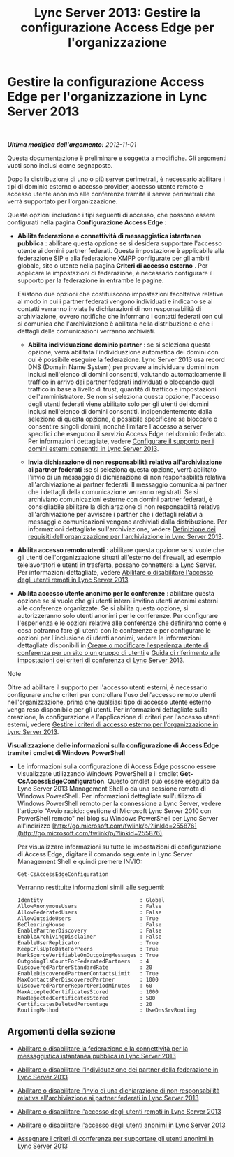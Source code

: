 ﻿---
title: "Lync Server 2013: Gestire la configurazione Access Edge per l'organizzazione"
TOCTitle: Gestire la configurazione Access Edge per l'organizzazione
ms:assetid: 0145eb08-984f-4ecd-bf9c-364817619c2a
ms:mtpsurl: https://technet.microsoft.com/it-it/library/JJ552443(v=OCS.15)
ms:contentKeyID: 49299484
ms.date: 08/24/2015
mtps_version: v=OCS.15
ms.translationtype: HT
---

# Gestire la configurazione Access Edge per l'organizzazione in Lync Server 2013

 

_**Ultima modifica dell'argomento:** 2012-11-01_

Questa documentazione è preliminare e soggetta a modifiche. Gli argomenti vuoti sono inclusi come segnaposto.

Dopo la distribuzione di uno o più server perimetrali, è necessario abilitare i tipi di dominio esterno o accesso provider, accesso utente remoto e accesso utente anonimo alle conferenze tramite il server perimetrali che verrà supportato per l'organizzazione.

Queste opzioni includono i tipi seguenti di accesso, che possono essere configurati nella pagina **Configurazione Access Edge** :

  - **Abilita federazione e connettività di messaggistica istantanea pubblica** : abilitare questa opzione se si desidera supportare l'accesso utente ai domini partner federati. Questa impostazione è applicabile alla federazione SIP e alla federazione XMPP configurate per gli ambiti globale, sito o utente nella pagina **Criteri di accesso esterno** . Per applicare le impostazioni di federazione, è necessario configurare il supporto per la federazione in entrambe le pagine.
    
    Esistono due opzioni che costituiscono impostazioni facoltative relative al modo in cui i partner federati vengono individuati e indicano se ai contatti verranno inviate le dichiarazioni di non responsabilità di archiviazione, ovvero notifiche che informano i contatti federati con cui si comunica che l'archiviazione è abilitata nella distribuzione e che i dettagli delle comunicazioni verranno archiviati.
    
      - **Abilita individuazione dominio partner** : se si seleziona questa opzione, verrà abilitata l'individuazione automatica dei domini con cui è possibile eseguire la federazione. Lync Server 2013 usa record DNS (Domain Name System) per provare a individuare domini non inclusi nell'elenco di domini consentiti, valutando automaticamente il traffico in arrivo dai partner federati individuati o bloccando quel traffico in base a livello di trust, quantità di traffico e impostazioni dell'amministratore. Se non si seleziona questa opzione, l'accesso degli utenti federati viene abilitato solo per gli utenti dei domini inclusi nell'elenco di domini consentiti. Indipendentemente dalla selezione di questa opzione, è possibile specificare se bloccare o consentire singoli domini, nonché limitare l'accesso a server specifici che eseguono il servizio Access Edge nel dominio federato. Per informazioni dettagliate, vedere [Configurare il supporto per i domini esterni consentiti in Lync Server 2013](lync-server-2013-configure-support-for-allowed-external-domains.md).
    
      - **Invia dichiarazione di non responsabilità relativa all'archiviazione ai partner federati** :se si seleziona questa opzione, verrà abilitato l'invio di un messaggio di dichiarazione di non responsabilità relativa all'archiviazione ai partner federati. Il messaggio comunica ai partner che i dettagli della comunicazione verranno registrati. Se si archiviano comunicazioni esterne con domini partner federati, è consigliabile abilitare la dichiarazione di non responsabilità relativa all'archiviazione per avvisare i partner che i dettagli relativi a messaggi e comunicazioni vengono archiviati dalla distribuzione. Per informazioni dettagliate sull'archiviazione, vedere [Definizione dei requisiti dell'organizzazione per l'archiviazione in Lync Server 2013](lync-server-2013-defining-your-requirements-for-archiving.md).

  - **Abilita accesso remoto utenti** : abilitare questa opzione se si vuole che gli utenti dell'organizzazione situati all'esterno del firewall, ad esempio telelavoratori e utenti in trasferta, possano connettersi a Lync Server. Per informazioni dettagliate, vedere [Abilitare o disabilitare l'accesso degli utenti remoti in Lync Server 2013](lync-server-2013-enable-or-disable-remote-user-access.md).

  - **Abilita accesso utente anonimo per le conferenze** : abilitare questa opzione se si vuole che gli utenti interni invitino utenti anonimi esterni alle conferenze organizzate. Se si abilita questa opzione, si autorizzeranno solo utenti anonimi per le conferenze. Per configurare l'esperienza e le opzioni relative alle conferenze che definiranno come e cosa potranno fare gli utenti con le conferenze e per configurare le opzioni per l'inclusione di utenti anonimi, vedere le informazioni dettagliate disponibili in [Creare o modificare l'esperienza utente di conferenza per un sito o un gruppo di utenti](https://technet.microsoft.com/it-it/library/gg429715\(v=ocs.15\)) e [Guida di riferimento alle impostazioni dei criteri di conferenza di Lync Server 2013](lync-server-2013-conferencing-policy-settings-reference.md).


> [!NOTE]
> Oltre ad abilitare il supporto per l'accesso utenti esterni, è necessario configurare anche criteri per controllare l'uso dell'accesso remoto utenti nell'organizzazione, prima che qualsiasi tipo di accesso utente esterno venga reso disponibile per gli utenti. Per informazioni dettagliate sulla creazione, la configurazione e l'applicazione di criteri per l'accesso utenti esterni, vedere <A href="lync-server-2013-manage-external-access-policy-for-your-organization.md">Gestire i criteri di accesso esterno per l'organizzazione in Lync Server 2013</A>.



**Visualizzazione delle informazioni sulla configurazione di Access Edge tramite i cmdlet di Windows PowerShell**

  - Le informazioni sulla configurazione di Access Edge possono essere visualizzate utilizzando Windows PowerShell e il cmdlet **Get-CsAccessEdgeConfiguration**. Questo cmdlet può essere eseguito da Lync Server 2013 Management Shell o da una sessione remota di Windows PowerShell. Per informazioni dettagliate sull'utilizzo di Windows PowerShell remoto per la connessione a Lync Server, vedere l'articolo "Avvio rapido: gestione di Microsoft Lync Server 2010 con PowerShell remoto" nel blog su Windows PowerShell per Lync Server all'indirizzo [http://go.microsoft.com/fwlink/p/?linkId=255876](http://go.microsoft.com/fwlink/p/?linkid=255876).
    
    Per visualizzare informazioni su tutte le impostazioni di configurazione di Access Edge, digitare il comando seguente in Lync Server Management Shell e quindi premere INVIO:
    
        Get-CsAccessEdgeConfiguration
    
    Verranno restituite informazioni simili alle seguenti:
    
        Identity                               : Global
        AllowAnonymousUsers                    : False
        AllowFederatedUsers                    : False
        AllowOutsideUsers                      : True
        BeClearingHouse                        : False
        EnablePartnerDiscovery                 : False
        EnableArchivingDisclaimer              : False
        EnableUserReplicator                   : True
        KeepCrlsUpToDateForPeers               : True
        MarkSourceVerifiableOnOutgoingMessages : True
        OutgoingTlsCountForFederatedPartners   : 4
        DiscoveredPartnerStandardRate          : 20
        EnableDiscoveredPartnerContactsLimit   : True
        MaxContactsPerDiscoveredPartner        : 1000
        DiscoveredPartnerReportPeriodMinutes   : 60
        MaxAcceptedCertificatesStored          : 1000
        MaxRejectedCertificatesStored          : 500
        CertificatesDeletedPercentage          : 20
        RoutingMethod                          : UseDnsSrvRouting

## Argomenti della sezione

  - [Abilitare o disabilitare la federazione e la connettività per la messaggistica istantanea pubblica in Lync Server 2013](lync-server-2013-enable-or-disable-federation-and-public-im-connectivity.md)

  - [Abilitare o disabilitare l'individuazione dei partner della federazione in Lync Server 2013](lync-server-2013-enable-or-disable-discovery-of-federation-partners.md)

  - [Abilitare o disabilitare l'invio di una dichiarazione di non responsabilità relativa all'archiviazione ai partner federati in Lync Server 2013](lync-server-2013-enable-or-disable-sending-an-archiving-disclaimer-to-federated-partners.md)

  - [Abilitare o disabilitare l'accesso degli utenti remoti in Lync Server 2013](lync-server-2013-enable-or-disable-remote-user-access.md)

  - [Abilitare o disabilitare l'accesso degli utenti anonimi in Lync Server 2013](lync-server-2013-enable-or-disable-anonymous-user-access.md)

  - [Assegnare i criteri di conferenza per supportare gli utenti anonimi in Lync Server 2013](lync-server-2013-assign-conferencing-policies-to-support-anonymous-users.md)

